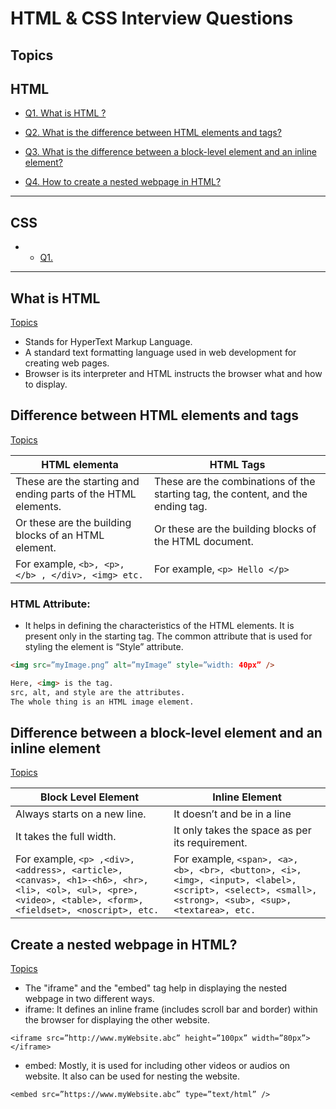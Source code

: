 # HTML & CSS Interview Questions

## Topics

## HTML
- [Q1. What is HTML ? ](#what-is-html)
- [Q2. What is the difference between HTML elements and tags? ](#difference-between-HTML-elements-and-tags)

- [Q3. What is the difference between a block-level element and an inline element? ](#difference-between-a-block-level-element-and-an-inline-element)

- [Q4. How to create a nested webpage in HTML?](#create-a-nested-webpage-in-html)




---
## CSS
- - [Q1. ](#)



---

## What is HTML
[Topics](#topics)

- Stands for HyperText Markup Language.
- A standard text formatting language used in web development for creating web pages.
- Browser is its interpreter and HTML instructs the browser what and how to display.


## Difference between HTML elements and tags
[Topics](#topics)

| HTML elementa | HTML Tags |
| ------------- | --------- |
| These are the starting and ending parts of the HTML elements.  | These are the combinations of the starting tag, the content, and the ending tag. |
| Or these are the building blocks of an HTML element. | Or these are the building blocks of the HTML document. |
| For example, ``` <b>, <p>, </b> , </div>, <img> etc. ``` | For example, ``` <p> Hello </p> ``` |

### HTML Attribute: 
- It helps in defining the characteristics of the HTML elements. It is present only in the starting tag. The common attribute that is used for styling the element is “Style” attribute.
```html
<img src=”myImage.png” alt=”myImage” style=”width: 40px” />

Here, <img> is the tag.
src, alt, and style are the attributes.
The whole thing is an HTML image element.

```

## Difference between a block-level element and an inline element
[Topics](#topics)

| Block Level Element | Inline Element |
| -------- | -------- |
| Always starts on a new line. | It doesn’t and be in a line |
| It takes the full width. | It only takes the space as per its requirement. |
| For example, ``` <p> ,<div>, <address>, <article>, <canvas>, <h1>-<h6>, <hr>, <li>, <ol>, <ul>, <pre>, <video>, <table>, <form>, <fieldset>, <noscript>, etc.  ``` | For example, ``` <span>, <a>, <b>, <br>, <button>, <i>, <img>, <input>, <label>, <script>, <select>, <small>, <strong>, <sub>, <sup>, <textarea>, etc.  ``` |


## Create a nested webpage in HTML?
[Topics](#topics)

- The "iframe" and the "embed" tag help in displaying the nested webpage in two different ways.
- iframe: It defines an inline	frame (includes scroll bar and border) within the browser for displaying the other website.
```
<iframe src=”http://www.myWebsite.abc” height=”100px” width=”80px”> </iframe>
```

- embed: Mostly, it is used for including other videos or audios on website. It also can be used for nesting the website.
```
<embed src=”https://www.myWebsite.abc” type=”text/html” />
```

